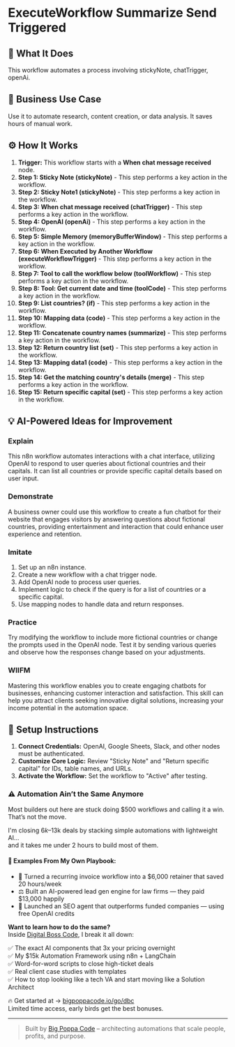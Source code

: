 # ExecuteWorkflow Summarize Send Triggered

## 🚀 What It Does
This workflow automates a process involving stickyNote, chatTrigger, openAi.

## 💼 Business Use Case
Use it to automate research, content creation, or data analysis. It saves hours of manual work.

## ⚙️ How It Works
1.  **Trigger:** This workflow starts with a **When chat message received** node.
2. **Step 1: Sticky Note (stickyNote)** - This step performs a key action in the workflow.
3. **Step 2: Sticky Note1 (stickyNote)** - This step performs a key action in the workflow.
4. **Step 3: When chat message received (chatTrigger)** - This step performs a key action in the workflow.
5. **Step 4: OpenAI (openAi)** - This step performs a key action in the workflow.
6. **Step 5: Simple Memory (memoryBufferWindow)** - This step performs a key action in the workflow.
7. **Step 6: When Executed by Another Workflow (executeWorkflowTrigger)** - This step performs a key action in the workflow.
8. **Step 7: Tool to call the workflow below (toolWorkflow)** - This step performs a key action in the workflow.
9. **Step 8: Tool: Get current date and time (toolCode)** - This step performs a key action in the workflow.
10. **Step 9: List countries? (if)** - This step performs a key action in the workflow.
11. **Step 10: Mapping data (code)** - This step performs a key action in the workflow.
12. **Step 11: Concatenate country names (summarize)** - This step performs a key action in the workflow.
13. **Step 12: Return country list (set)** - This step performs a key action in the workflow.
14. **Step 13: Mapping data1 (code)** - This step performs a key action in the workflow.
15. **Step 14: Get the matching country's details (merge)** - This step performs a key action in the workflow.
16. **Step 15: Return specific capital (set)** - This step performs a key action in the workflow.

## 💡 AI-Powered Ideas for Improvement
### Explain
This n8n workflow automates interactions with a chat interface, utilizing OpenAI to respond to user queries about fictional countries and their capitals. It can list all countries or provide specific capital details based on user input.

### Demonstrate
A business owner could use this workflow to create a fun chatbot for their website that engages visitors by answering questions about fictional countries, providing entertainment and interaction that could enhance user experience and retention.

### Imitate
1. Set up an n8n instance.
2. Create a new workflow with a chat trigger node.
3. Add OpenAI node to process user queries.
4. Implement logic to check if the query is for a list of countries or a specific capital.
5. Use mapping nodes to handle data and return responses.

### Practice
Try modifying the workflow to include more fictional countries or change the prompts used in the OpenAI node. Test it by sending various queries and observe how the responses change based on your adjustments.

### WIIFM
Mastering this workflow enables you to create engaging chatbots for businesses, enhancing customer interaction and satisfaction. This skill can help you attract clients seeking innovative digital solutions, increasing your income potential in the automation space.

## 🔧 Setup Instructions
1. **Connect Credentials:** OpenAI, Google Sheets, Slack, and other nodes must be authenticated.
2. **Customize Core Logic:** Review "Sticky Note" and "Return specific capital" for IDs, table names, and URLs.
3. **Activate the Workflow:** Set the workflow to "Active" after testing.

### ⚠️ Automation Ain’t the Same Anymore

Most builders out here are stuck doing $500 workflows and calling it a win.  
That’s not the move.  

I'm closing $6k–$13k deals by stacking simple automations with lightweight AI...  
and it takes me under 2 hours to build most of them.

#### 🧠 Examples From My Own Playbook:
- 🔁 Turned a recurring invoice workflow into a $6,000 retainer that saved 20 hours/week  
- ⚖️ Built an AI-powered lead gen engine for law firms — they paid $13,000 happily  
- 🚀 Launched an SEO agent that outperforms funded companies — using free OpenAI credits  

**Want to learn how to do the same?**  
Inside [Digital Boss Code](https://bigpoppacode.io/go/dbc), I break it all down:

✅ The exact AI components that 3x your pricing overnight  
✅ My $15k Automation Framework using n8n + LangChain  
✅ Word-for-word scripts to close high-ticket deals  
✅ Real client case studies with templates  
✅ How to stop looking like a tech VA and start moving like a Solution Architect  

🔥 Get started at → [bigpoppacode.io/go/dbc](https://bigpoppacode.io/go/dbc)  
Limited time access, early birds get the best bonuses.

---
> Built by [Big Poppa Code](https://bigpoppacode.io) – architecting automations that scale people, profits, and purpose.
